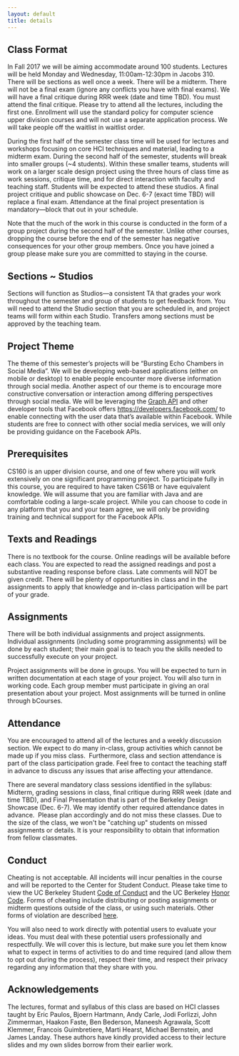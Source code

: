 ```yaml
---
layout: default
title: details
---
```


## Class Format

In Fall 2017 we will be aiming accommodate around 100 students. Lectures will
be held Monday and Wednesday, 11:00am-12:30pm in Jacobs 310. There will be
sections as well once a week. There will be a midterm. There will not be a
final exam (ignore any conflicts you have with final exams). We will have a
final critique during RRR week (date and time TBD). You must attend the final
critique. Please try to attend all the lectures, including the first one.
Enrollment will use the standard policy for computer science upper division
courses and will not use a separate application process. We will take people
off the waitlist in waitlist order.

During the first half of the semester class time will be used for lectures and
workshops focusing on core HCI techniques and material, leading to a midterm
exam. During the second half of the semester, students will break into smaller
groups (~4 students). Within these smaller teams, students will work on a
larger scale design project using the three hours of class time as work
sessions, critique time, and for direct interaction with faculty and teaching
staff. Students will be expected to attend these studios. A final project
critique and public showcase on Dec. 6-7 (exact time TBD) will replace a final
exam. Attendance at the final project presentation is mandatory—block that out
in your schedule.

Note that the much of the work in this course is conducted in the form of a
group project during the second half of the semester. Unlike other courses,
dropping the course before the end of the semester has negative consequences
for your other group members. Once you have joined a group please make sure you
are committed to staying in the course.

## Sections ~ Studios

Sections will function as Studios—a consistent TA that grades your work
throughout the semester and group of students to get feedback from. You will
need to attend the Studio section that you are scheduled in, and project teams
will form within each Studio. Transfers among sections must be approved by the
teaching team.

## Project Theme

The theme of this semester’s projects will be “Bursting Echo Chambers in Social
Media”. We will be developing web-based applications (either on mobile or
desktop) to enable people encounter more diverse information through social
media. Another aspect of our theme is to encourage more constructive
conversation or interaction among differing perspectives through social media.
We will be leveraging the [Graph API](https://developers.facebook.com/docs/graph-api/)
and other developer tools that Facebook offers https://developers.facebook.com/
to enable connecting with the user data that’s available within Facebook. While
students are free to connect with other social media services, we will only be
providing guidance on the Facebook APIs.

## Prerequisites

CS160 is an upper division course, and one of few where you will work
extensively on one significant programming project. To participate fully in
this course, you are required to have taken CS61B or have equivalent knowledge.
We will assume that you are familiar with Java and are comfortable coding a
large-scale project. While you can choose to code in any platform that you and
your team agree, we will only be providing training and technical support for
the Facebook APIs.

## Texts and Readings

There is no textbook for the course. Online readings will be available before
each class. You are expected to read the assigned readings and post a
substantive reading response before class. Late comments will NOT be given
credit. There will be plenty of opportunities in class and in the assignments
to apply that knowledge and in-class participation will be part of your grade.

## Assignments

There will be both individual assignments and project assignments. Individual
assignments (including some programming assignments) will be done by each
student; their main goal is to teach you the skills needed to successfully
execute on your project.

Project assignments will be done in groups. You will be expected to turn in
written documentation at each stage of your project. You will also turn in
working code. Each group member must participate in giving an oral presentation
about your project. Most assignments will be turned in online through bCourses.

## Attendance

You are encouraged to attend all of the lectures and a weekly discussion
section. We expect to do many in-class, group activities which cannot be made
up if you miss class.  Furthermore, class and section attendance is part of the
class participation grade. Feel free to contact the teaching staff in advance
to discuss any issues that arise affecting your attendance.

There are several mandatory class sessions identified in the syllabus: Midterm,
grading sessions in class, final critique during RRR week (date and time TBD),
and Final Presentation that is part of the Berkeley Design Showcase (Dec. 6-7).
We may identify other required attendance dates in advance.  Please plan
accordingly and do not miss these classes. Due to the size of the class, we
won't be "catching up" students on missed assignments or details. It is your
responsibility to obtain that information from fellow classmates.

## Conduct

Cheating is not acceptable. All incidents will incur penalties in the course
and will be reported to the Center for Student Conduct. Please take time to
view the UC Berkeley Student [Code of Conduct][conduct] and the UC Berkeley
[Honor Code][honor].
Forms of cheating include distributing or posting assignments or midterm
questions outside of the class, or using such materials. Other forms of
violation are described [here][others].

[conduct]:http://sa.berkeley.edu/code-of-conduct
[honor]:http://teaching.berkeley.edu/berkeley-honor-code
[others]:http://sa.berkeley.edu/conduct/faculty-staff/violations

You will also need to work directly with potential users to evaluate your
ideas. You must deal with these potential users professionally and
respectfully. We will cover this is lecture, but make sure you let them know
what to expect in terms of activities to do and time required (and allow them
to opt out during the process), respect their time, and respect their privacy
regarding any information that they share with you.

## Acknowledgements

The lectures, format and syllabus of this class are based on HCI classes taught
by Eric Paulos, Bjoern Hartmann, Andy Carle, Jodi Forlizzi, John Zimmerman,
Haakon Faste, Ben Bederson, Maneesh Agrawala, Scott Klemmer, Francois
Guimbretiere, Marti Hearst, Michael Bernstein, and James Landay. These authors
have kindly provided access to their lecture slides and my own slides borrow
from their earlier work.

